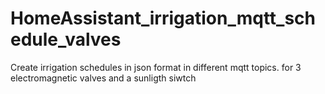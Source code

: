 # HomeAssistant_irrigation_mqtt_schedule_valves
Create irrigation schedules in json format in different mqtt topics. for 3 electromagnetic valves and a sunligth siwtch
